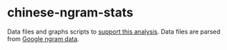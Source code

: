 chinese-ngram-stats
===================

Data files and graphs scripts to [support this analysis](http://puroh.it/how-many-chinese-characters-and-words-are-in-use/).
Data files are parsed from [Google ngram data](http://storage.googleapis.com/books/ngrams/books/datasetsv2.html).
